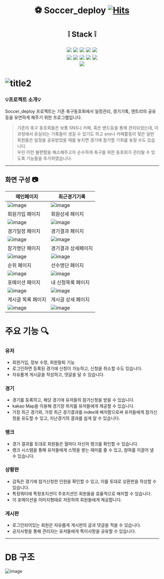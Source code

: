 # <div align=center> :soccer:  Soccer_deploy [![Hits](https://hits.seeyoufarm.com/api/count/incr/badge.svg?url=https%3A%2F%2Fgithub.com%2Fjanghaneol%2Fsoccer_deploy.git&count_bg=%2379C83D&title_bg=%23111111&icon=&icon_color=%23E7E7E7&title=hits&edge_flat=false)](https://hits.seeyoufarm.com)
</div>

## <div align=center> <h3>:grey_exclamation: Stack :grey_exclamation:</h3>  <img src="https://img.shields.io/badge/Spring Boot-6DB33F?style=for-the-badge&logo=Spring Boot&logoColor=white"/> <img src="https://img.shields.io/badge/Java-004088?style=for-the-badge&logo=&logoColor=white"/> <img src="https://img.shields.io/badge/JPA-000000?style=for-the-badge&logo=&logoColor=white"/> <img src="https://img.shields.io/badge/MyBatis-289E6D?style=for-the-badge&logo=&logoColor=white"/> <img src="https://img.shields.io/badge/Oracle-F80000?style=for-the-badge&logo=Oracle&logoColor=white"/><br><img src="https://img.shields.io/badge/Java Script-F7DF1E?style=for-the-badge&logo=JavaScript&logoColor=white"/> <img src="https://img.shields.io/badge/Bootstrap-7952B3?style=for-the-badge&logo=Bootstrap&logoColor=white"/> <img src="https://img.shields.io/badge/HTML-E34F26?style=for-the-badge&logo=HTML5&logoColor=white"/> <img src="https://img.shields.io/badge/CSS-1572B6?style=for-the-badge&logo=CSS3&logoColor=white"/> <img src="https://img.shields.io/badge/Jquery-0769AD?style=for-the-badge&logo=jQuery&logoColor=white"/><br><img src="https://img.shields.io/badge/GitHub-181717?style=for-the-badge&logo=GitHub&logoColor=white"/> </div>

# ![title2](https://user-images.githubusercontent.com/43395355/220569717-68530154-5131-4418-a862-cee00b95b826.png)

### 💡프로젝트 소개:bulb:
Soccer_deploy 프로젝트는 기존 축구동호회에서 일정관리, 경기기록, 엔트리의 공유등을 유연하게 해주기 위한 프로그램입니다.  
> 기존의 축구 동호회들은 보통 SNS나 카페, 혹은 밴드등을 통해 관리되었는데, 이 과정에서 유실되는 기록들이 생길 수 있기도 하고 sns나 카페활동이 젖은 일반 회원들은 일정을 공유받았을 때를 놓치면 경기에 참가할 기회를 놓칠 수도 있습니다.  
우린 이런 불편함을 해소해주고자 순수하게 축구를 위한 동호회가 관리될 수 있도록 기능들을 추가하였습니다. 
---
## 화면 구성 :camera:
|메인페이지|최근경기기록|
|-----|-----|
![image](https://user-images.githubusercontent.com/43395355/222040496-c2deae61-fff6-4db2-b17f-65e3d565c125.png) | ![image](https://user-images.githubusercontent.com/43395355/222040636-e21aa9d1-f293-489f-907c-cdafb109fed4.png) 
|회원가입 페이지|회원상세 페이지|
![image](https://user-images.githubusercontent.com/43395355/222041075-97422b97-3bbb-4d90-908b-c13fcf0ec12c.png) | ![image](https://user-images.githubusercontent.com/43395355/222041160-a0081e67-3392-44b4-8115-86e2efac255e.png)
|경기일정 페이지|경기결과 페이지|
![image](https://user-images.githubusercontent.com/43395355/222041427-ca49fdd7-c698-4ea3-9c2b-3a6647985d71.png) | ![image](https://user-images.githubusercontent.com/43395355/222041578-d277db35-dcb8-440f-bcd0-dccbbce9b681.png)
|참가명단 페이지|경기결과 상세페이지|
![image](https://user-images.githubusercontent.com/43395355/222041841-245b3d56-a4ca-430f-859e-b00ef2bfa6fa.png) | ![image](https://user-images.githubusercontent.com/43395355/222041885-b3fa5784-679b-4819-841e-dd5be696ae63.png)
|순위 페이지|선수명단 페이지|
![image](https://user-images.githubusercontent.com/43395355/222041977-606b7def-3c9c-4917-91b5-7b34e5337cb2.png) | ![image](https://user-images.githubusercontent.com/43395355/222042172-2ca5f751-63fa-422e-8978-59b2b10aa6eb.png)
|포메이션 페이지|내 신청목록 페이지|
![image](https://user-images.githubusercontent.com/43395355/222042255-b4d16189-b836-490a-9ccf-47780ba8bb96.png) | ![image](https://user-images.githubusercontent.com/43395355/222042365-66ace12a-df91-4a30-be82-d4fdbaa91fdf.png)
|게시글 목록 페이지|게시글 상세 페이지|
![image](https://user-images.githubusercontent.com/43395355/222043131-16ebc6b8-df33-4b26-b3f9-3e6ca02cac72.png) | ![image](https://user-images.githubusercontent.com/43395355/222043190-6fdfa36d-a4ff-43f0-a276-293af784c84d.png)

# 주요 기능 :mag:
### 유저
  - 회원가입, 정보 수정, 회원탈퇴 기능
  - 로그인하면 등록된 경기에 신청이 가능하고, 신청을 취소할 수도 있습니다.
  - 자유롭게 게시글을 작성하고, 댓글을 달 수 있습니다.
### 경기
  - 경기를 등록하고, 해당 경기에 유저들의 참가신청을 받을 수 있습니다.
  - kakao Map을 이용해 경기장 위치를 유저들에게 제공할 수 있습니다.
  - 가장 최근 경기와, 가장 최근 경기결과를 index에 배치함으로써 유저들에게 참가신청을 유도할 수 있고, 지난경기의 결과를 쉽게 알 수 있습니다.
### 랭크
  - 경기 결과를 토대로 회원들은 월마다 자신의 랭크를 확인할 수 있습니다.
  - 랭크 시스템을 통해 유저들에게 스탯을 쌓는 재미를 줄 수 있고, 참여를 이끌어 낼 수 있습니다.
### 상황판
  - 감독은 경기에 참가신청한 인원을 확인할 수 있고, 이를 토대로 상환판을 작성할 수 있습니다. 
  - 특정쿼터에 특정포지션이 주포지션인 회원들을 효율적으로 배치할 수 있습니다.
  - 이 포메이션을 이미지형태로 저장하여 회원들에게 제공합니다.
### 게시판
  - 로그인되어있는 회원은 자유롭게 게시판의 글과 댓글을 적을 수 있습니다.
  - 공지사항을 통해 관리자는 유저들에게 특이사항을 공유할 수 있습니다.
---
# DB 구조
![image](https://user-images.githubusercontent.com/43395355/222046337-9fda64d8-1aca-443d-81d9-185f7769753a.png)
